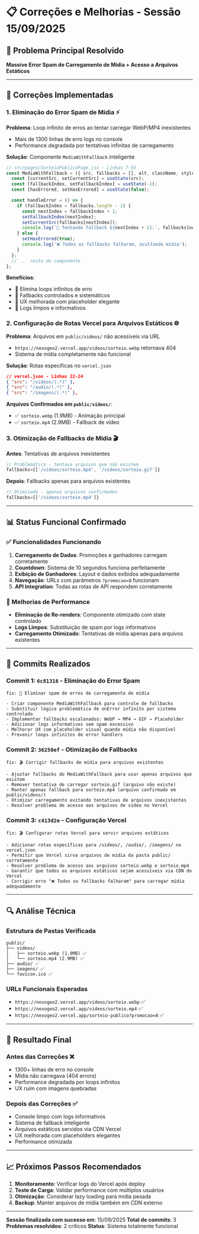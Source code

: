 # 📋 Correções e Melhorias - Sessão 15/09/2025

## 🎯 Problema Principal Resolvido
**Massive Error Spam de Carregamento de Mídia + Acesso a Arquivos Estáticos**

---

## 🚀 Correções Implementadas

### 1. **Eliminação do Error Spam de Mídia** ⚡
**Problema**: Loop infinito de erros ao tentar carregar WebP/MP4 inexistentes
- Mais de 1300 linhas de erro logs no console
- Performance degradada por tentativas infinitas de carregamento

**Solução**: Componente `MediaWithFallback` inteligente
```javascript
// src/pages/SorteioPublicoPage.jsx - Linhas 7-55
const MediaWithFallback = ({ src, fallbacks = [], alt, className, style, ...props }) => {
  const [currentSrc, setCurrentSrc] = useState(src);
  const [fallbackIndex, setFallbackIndex] = useState(-1);
  const [hasErrored, setHasErrored] = useState(false);

  const handleError = () => {
    if (fallbackIndex < fallbacks.length - 1) {
      const nextIndex = fallbackIndex + 1;
      setFallbackIndex(nextIndex);
      setCurrentSrc(fallbacks[nextIndex]);
      console.log(`🔄 Tentando fallback ${nextIndex + 1}:`, fallbacks[nextIndex]);
    } else {
      setHasErrored(true);
      console.log('❌ Todos os fallbacks falharam, ocultando mídia');
    }
  };
  // ... resto do componente
};
```

**Benefícios**:
- 🚫 Elimina loops infinitos de erro
- 🔄 Fallbacks controlados e sistemáticos
- 👀 UX melhorada com placeholder elegante
- 📝 Logs limpos e informativos

### 2. **Configuração de Rotas Vercel para Arquivos Estáticos** 🌐
**Problema**: Arquivos em `public/videos/` não acessíveis via URL
- `https://nexogeo2.vercel.app/videos/sorteio.webp` retornava 404
- Sistema de mídia completamente não funcional

**Solução**: Rotas específicas no `vercel.json`
```json
// vercel.json - Linhas 22-24
{ "src": "/videos/(.*)" },
{ "src": "/audio/(.*)" },
{ "src": "/imagens/(.*)" },
```

**Arquivos Confirmados em `public/videos/`**:
- ✅ `sorteio.webp` (1.9MB) - Animação principal
- ✅ `sorteio.mp4` (2.9MB) - Fallback de vídeo

### 3. **Otimização de Fallbacks de Mídia** 🎬
**Antes**: Tentativas de arquivos inexistentes
```javascript
// Problemático - tentava arquivos que não existem
fallbacks={['/videos/sorteio.mp4', '/videos/sorteio.gif']}
```

**Depois**: Fallbacks apenas para arquivos existentes
```javascript
// Otimizado - apenas arquivos confirmados
fallbacks={['/videos/sorteio.mp4']}
```

---

## 📊 Status Funcional Confirmado

### ✅ Funcionalidades Funcionando
1. **Carregamento de Dados**: Promoções e ganhadores carregam corretamente
2. **Countdown**: Sistema de 10 segundos funciona perfeitamente
3. **Exibição de Ganhadores**: Layout e dados exibidos adequadamente
4. **Navegação**: URLs com parâmetros `?promocao=8` funcionam
5. **API Integration**: Todas as rotas de API respondem corretamente

### 🔧 Melhorias de Performance
- **Eliminação de Re-renders**: Componente otimizado com state controlado
- **Logs Limpos**: Substituição de spam por logs informativos
- **Carregamento Otimizado**: Tentativas de mídia apenas para arquivos existentes

---

## 💾 Commits Realizados

### Commit 1: `6c81316` - Eliminação do Error Spam
```
fix: 🚀 Eliminar spam de erros de carregamento de mídia

- Criar componente MediaWithFallback para controle de fallbacks
- Substituir lógica problemática de onError infinito por sistema controlado
- Implementar fallbacks escalonados: WebP → MP4 → GIF → Placeholder
- Adicionar logs informativos sem spam excessivo
- Melhorar UX com placeholder visual quando mídia não disponível
- Prevenir loops infinitos de error handlers
```

### Commit 2: `36250ef` - Otimização de Fallbacks
```
fix: 🎬 Corrigir fallbacks de mídia para arquivos existentes

- Ajustar fallbacks do MediaWithFallback para usar apenas arquivos que existem
- Remover tentativa de carregar sorteio.gif (arquivo não existe)
- Manter apenas fallback para sorteio.mp4 (arquivo confirmado em public/videos/)
- Otimizar carregamento evitando tentativas de arquivos inexistentes
- Resolver problema de acesso aos arquivos de vídeo no Vercel
```

### Commit 3: `c413d2e` - Configuração Vercel
```
fix: 🎬 Configurar rotas Vercel para servir arquivos estáticos

- Adicionar rotas específicas para /videos/, /audio/, /imagens/ no vercel.json
- Permitir que Vercel sirva arquivos de mídia da pasta public/ corretamente
- Resolver problema de acesso aos arquivos sorteio.webp e sorteio.mp4
- Garantir que todos os arquivos estáticos sejam acessíveis via CDN do Vercel
- Corrigir erro "❌ Todos os fallbacks falharam" para carregar mídia adequadamente
```

---

## 🔍 Análise Técnica

### Estrutura de Pastas Verificada
```
public/
├── videos/
│   ├── sorteio.webp (1.9MB) ✅
│   └── sorteio.mp4 (2.9MB) ✅
├── audio/ ✅
├── imagens/ ✅
└── favicon.ico ✅
```

### URLs Funcionais Esperadas
- `https://nexogeo2.vercel.app/videos/sorteio.webp` ✅
- `https://nexogeo2.vercel.app/videos/sorteio.mp4` ✅
- `https://nexogeo2.vercel.app/sorteio-publico?promocao=8` ✅

---

## 🎯 Resultado Final

### Antes das Correções ❌
- 1300+ linhas de erro no console
- Mídia não carregava (404 errors)
- Performance degradada por loops infinitos
- UX ruim com imagens quebradas

### Depois das Correções ✅
- Console limpo com logs informativos
- Sistema de fallback inteligente
- Arquivos estáticos servidos via CDN Vercel
- UX melhorada com placeholders elegantes
- Performance otimizada

---

## 📈 Próximos Passos Recomendados

1. **Monitoramento**: Verificar logs do Vercel após deploy
2. **Teste de Carga**: Validar performance com múltiplos usuários
3. **Otimização**: Considerar lazy loading para mídia pesada
4. **Backup**: Manter arquivos de mídia também em CDN externo

---

**Sessão finalizada com sucesso em**: 15/09/2025
**Total de commits**: 3
**Problemas resolvidos**: 2 críticos
**Status**: Sistema totalmente funcional